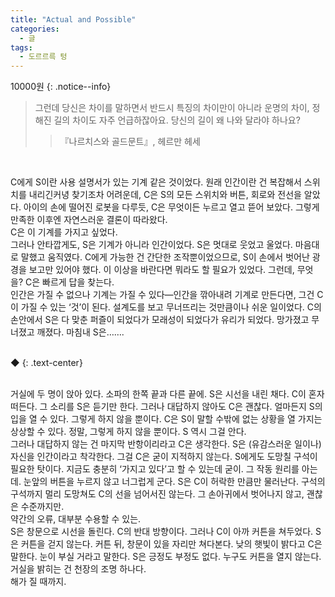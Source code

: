 ```yaml
---
title: "Actual and Possible"
categories:
  - 글
tags:
  - 도르르륵 텅
---
```


10000원
{: .notice--info}


> 그런데 당신은 차이를 말하면서 반드시 특징의 차이만이 아니라 운명의 차이, 정해진 길의 차이도 자주 언급하잖아요. 당신의 길이 왜 나와 달라야 하나요?
>> 『나르치스와 골드문트』, 헤르만 헤세

<br/>


C에게 S이란 사용 설명서가 있는 기계 같은 것이었다. 원래 인간이란 건 복잡해서 스위치를 내리긴커녕 찾기조차 어려운데, C은 S의 모든 스위치와 버튼, 회로와 전선을 알았다. 아이의 손에 떨어진 로봇을 다루듯, C은 무엇이든 누르고 열고 뜯어 보았다. 그렇게 만족한 이후엔 자연스러운 결론이 따라왔다.  
C은 이 기계를 가지고 싶었다.  
그러나 안타깝게도, S은 기계가 아니라 인간이었다. S은 멋대로 웃었고 울었다. 마음대로 말했고 움직였다. C에게 가능한 건 간단한 조작뿐이었으므로, S이 손에서 벗어난 광경을 보고만 있어야 했다. 이 이상을 바란다면 뭐라도 할 필요가 있었다. 그런데, 무엇을? C은 빠르게 답을 찾는다.  
인간은 가질 수 없으나 기계는 가질 수 있다―인간을 깎아내려 기계로 만든다면, 그건 C이 가질 수 있는 ‘것’이 된다. 설계도를 보고 무너뜨리는 것만큼이나 쉬운 일이었다. C의 손안에서 S은 다 맞춘 퍼즐이 되었다가 모래성이 되었다가 유리가 되었다. 망가졌고 무너졌고 깨졌다. 마침내 S은…….  

<br/>
◆
{: .text-center}
<br/>
<br/>

거실에 두 명이 앉아 있다. 소파의 한쪽 끝과 다른 끝에. S은 시선을 내린 채다. C이 혼자 떠든다. 그 소리를 S은 듣기만 한다. 그러나 대답하지 않아도 C은 괜찮다. 얼마든지 S의 입을 열 수 있다. 그렇게 하지 않을 뿐이다. C은 S이 말할 수밖에 없는 상황을 열 가지는 상상할 수 있다. 정말, 그렇게 하지 않을 뿐이다. S 역시 그걸 안다.  
그러나 대답하지 않는 건 마지막 반항이리라고 C은 생각한다. S은 (유감스러운 일이나) 자신을 인간이라고 착각한다. 그걸 C은 굳이 지적하지 않는다. S에게도 도망칠 구석이 필요한 탓이다. 지금도 충분히 ‘가지고 있다’고 할 수 있는데 굳이. 그 작동 원리를 아는데. 눈앞의 버튼을 누르지 않고 너그럽게 군다. S은 C이 허락한 만큼만 물러난다. 구석의 구석까지 멀리 도망쳐도 C의 선을 넘어서진 않는다. 그 손아귀에서 벗어나지 않고, 괜찮은 수준까지만.  
약간의 오류, 대부분 수용할 수 있는.  
S은 창문으로 시선을 돌린다. C의 반대 방향이다. 그러나 C이 아까 커튼을 쳐두었다. S은 커튼을 걷지 않는다. 커튼 뒤, 창문이 있을 자리만 쳐다본다. 낮의 햇빛이 밝다고 C은 말한다. 눈이 부실 거라고 말한다. S은 긍정도 부정도 없다.
누구도 커튼을 열지 않는다. 거실을 밝히는 건 천장의 조명 하나다.  
해가 질 때까지.  